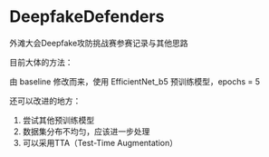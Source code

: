 # DeepfakeDefenders
外滩大会Deepfake攻防挑战赛参赛记录与其他思路

目前大体的方法：

由 baseline 修改而来，使用 EfficientNet_b5 预训练模型，epochs = 5

还可以改进的地方：

1. 尝试其他预训练模型
2. 数据集分布不均匀，应该进一步处理
3. 可以采用TTA（Test-Time Augmentation）
